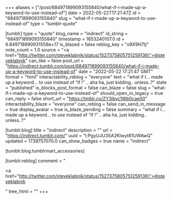 +++
aliases = ["/post/684971899093155840/what-if-i-made-up-a-keyword-to-use-instead-of"]
date = 2022-05-22T17:21:47Z
id = "684971899093155840"
slug = "what-if-i-made-up-a-keyword-to-use-instead-of"
type = "tumblr-quote"

[tumblr]
type = "quote"
blog_name = "indirect"
id_string = "684971899093155840"
timestamp = 1653240107.0
id = 6.849718990931558e+17
is_blazed = false
reblog_key = "o9X9H7tj"
note_count = 1.0
source = "<a href=\"http://twitter.com/steveklabnik/status/1527375805751259136\">@steveklabnik</a>"
can_like = false
post_url = "https://indirect.tumblr.com/post/684971899093155840/what-if-i-made-up-a-keyword-to-use-instead-of"
date = "2022-05-22 17:21:47 GMT"
format = "html"
interactability_reblog = "everyone"
text = "what if I… made up a keyword… to use instead of “if !” .. aha ha, just kidding.. unless..?"
state = "published"
is_blocks_post_format = false
can_blaze = false
slug = "what-if-i-made-up-a-keyword-to-use-instead-of"
should_open_in_legacy = true
can_reply = false
short_url = "https://tmblr.co/ZY3jbyc1Wb0cae00"
interactability_blaze = "everyone"
can_reblog = false
can_send_in_message = true
display_avatar = true
is_blaze_pending = false
summary = "what if I… made up a keyword… to use instead of “if !” .. aha ha, just kidding.. unless..?"

[tumblr.blog]
title = "indirect"
description = ""
url = "https://indirect.tumblr.com/"
uuid = "t:PgyUJU3SA2Klwyt81UWAwQ"
updated = 1739757070.0
can_show_badges = true
name = "indirect"

[tumblr.blog.tumblrmart_accessories]

[tumblr.reblog]
comment = "<p><a href=\"http://twitter.com/steveklabnik/status/1527375805751259136\">@steveklabnik</a></p>"
tree_html = ""
+++
